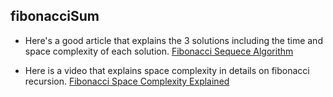## fibonacciSum
- Here's a good article that explains the 3 solutions including the time and space complexity of each solution.
[Fibonacci Sequece Algorithm](https://medium.com/developers-writing/fibonacci-sequence-algorithm-in-javascript-b253dc7e320e)

- Here is a video that explains space complexity in details on fibonacci recursion. [Fibonacci Space Complexity Explained](https://www.youtube.com/watch?v=dxyYP3BSdcQ)
